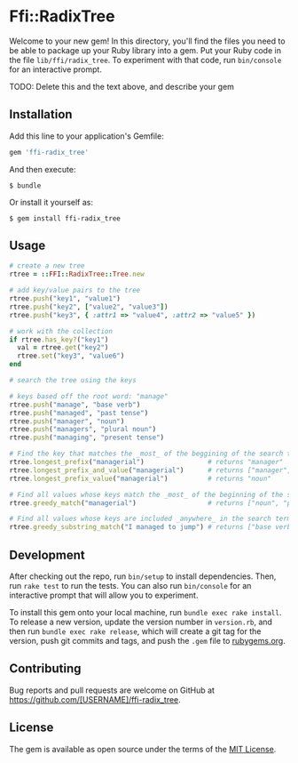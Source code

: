 # Ffi::RadixTree

Welcome to your new gem! In this directory, you'll find the files you need to be able to package up your Ruby library into a gem. Put your Ruby code in the file `lib/ffi/radix_tree`. To experiment with that code, run `bin/console` for an interactive prompt.

TODO: Delete this and the text above, and describe your gem

## Installation

Add this line to your application's Gemfile:

```ruby
gem 'ffi-radix_tree'
```

And then execute:

    $ bundle

Or install it yourself as:

    $ gem install ffi-radix_tree

## Usage

```ruby
# create a new tree
rtree = ::FFI::RadixTree::Tree.new

# add key/value pairs to the tree
rtree.push("key1", "value1")
rtree.push("key2", ["value2", "value3"])
rtree.push("key3", { :attr1 => "value4", :attr2 => "value5" })

# work with the collection
if rtree.has_key?("key1")
  val = rtree.get("key2")
  rtree.set("key3", "value6")
end

# search the tree using the keys

# keys based off the root word: "manage"
rtree.push("manage", "base verb")
rtree.push("managed", "past tense")
rtree.push("manager", "noun")
rtree.push("managers", "plural noun")
rtree.push("managing", "present tense")

# Find the key that matches the _most_ of the beggining of the search term
rtree.longest_prefix("managerial")                # returns "manager"
rtree.longest_prefix_and_value("managerial")      # returns ["manager", "noun"]
rtree.longest_prefix_value("managerial")          # returns "noun"

# Find all values whose keys match the _most_ of the beginning of the search term
rtree.greedy_match("managerial")                  # returns ["noun", "plural noun"]

# Find all values whose keys are included _anywhere_ in the search term
rtree.greedy_substring_match("I managed to jump") # returns ["base verb", "past tense"]
```

## Development

After checking out the repo, run `bin/setup` to install dependencies. Then, run `rake test` to run the tests. You can also run `bin/console` for an interactive prompt that will allow you to experiment.

To install this gem onto your local machine, run `bundle exec rake install`. To release a new version, update the version number in `version.rb`, and then run `bundle exec rake release`, which will create a git tag for the version, push git commits and tags, and push the `.gem` file to [rubygems.org](https://rubygems.org).

## Contributing

Bug reports and pull requests are welcome on GitHub at https://github.com/[USERNAME]/ffi-radix_tree.

## License

The gem is available as open source under the terms of the [MIT License](http://opensource.org/licenses/MIT).
